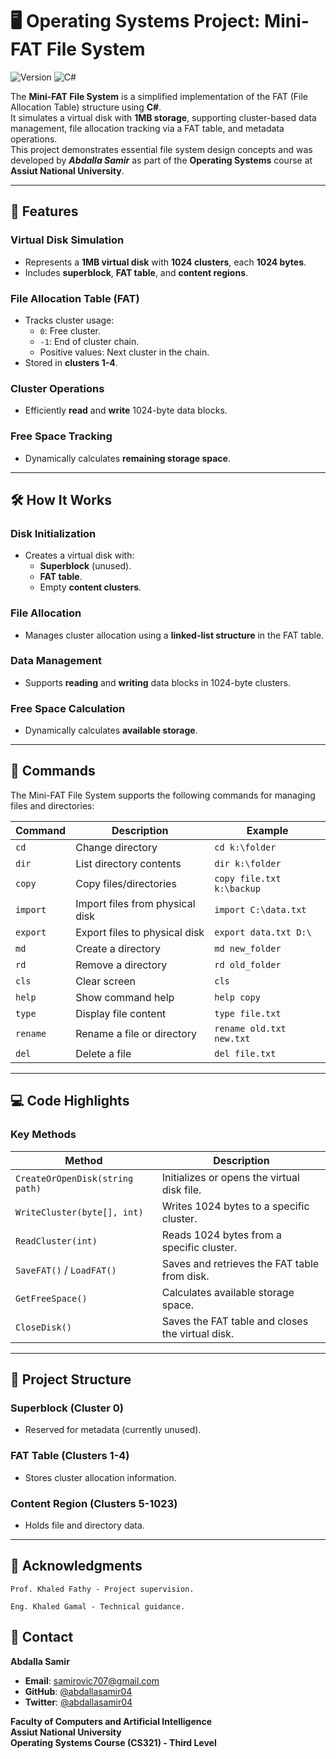 # 🖥️ Operating Systems Project: Mini-FAT File System


![Version](https://img.shields.io/badge/version-1.0.0-green.svg)
![C#](https://img.shields.io/badge/Language-C%23-purple.svg)

The **Mini-FAT File System** is a simplified implementation of the FAT (File Allocation Table) structure using **C#**.  
It simulates a virtual disk with **1MB storage**, supporting cluster-based data management, file allocation tracking via a FAT table, and metadata operations.  
This project demonstrates essential file system design concepts and was developed by **_Abdalla Samir_** as part of the **Operating Systems** course at **Assiut National University**.

---

## 🚀 Features

### Virtual Disk Simulation
- Represents a **1MB virtual disk** with **1024 clusters**, each **1024 bytes**.
- Includes **superblock**, **FAT table**, and **content regions**.

### File Allocation Table (FAT)
- Tracks cluster usage:
  - `0`: Free cluster.
  - `-1`: End of cluster chain.
  - Positive values: Next cluster in the chain.
- Stored in **clusters 1-4**.

### Cluster Operations
- Efficiently **read** and **write** 1024-byte data blocks.

### Free Space Tracking
- Dynamically calculates **remaining storage space**.

---

## 🛠️ How It Works

### Disk Initialization
- Creates a virtual disk with:
  - **Superblock** (unused).
  - **FAT table**.
  - Empty **content clusters**.

### File Allocation
- Manages cluster allocation using a **linked-list structure** in the FAT table.

### Data Management
- Supports **reading** and **writing** data blocks in 1024-byte clusters.

### Free Space Calculation
- Dynamically calculates **available storage**.

---

## 📜 Commands

The Mini-FAT File System supports the following commands for managing files and directories:

| Command     | Description                                  | Example                     |
|-------------|----------------------------------------------|-----------------------------|
| `cd`        | Change directory                             | `cd k:\folder`              |
| `dir`       | List directory contents                      | `dir k:\folder`             |
| `copy`      | Copy files/directories                       | `copy file.txt k:\backup`   |
| `import`    | Import files from physical disk              | `import C:\data.txt`        |
| `export`    | Export files to physical disk                | `export data.txt D:\`       |
| `md`        | Create a directory                           | `md new_folder`             |
| `rd`        | Remove a directory                           | `rd old_folder`             |
| `cls`       | Clear screen                                 | `cls`                       |
| `help`      | Show command help                            | `help copy`                 |
| `type`      | Display file content                         | `type file.txt`             |
| `rename`    | Rename a file or directory                   | `rename old.txt new.txt`    |
| `del`       | Delete a file                                | `del file.txt`              |

---

## 💻 Code Highlights

### Key Methods
| Method                          | Description                                      |
|---------------------------------|--------------------------------------------------|
| `CreateOrOpenDisk(string path)` | Initializes or opens the virtual disk file.      |
| `WriteCluster(byte[], int)`     | Writes 1024 bytes to a specific cluster.         |
| `ReadCluster(int)`              | Reads 1024 bytes from a specific cluster.        |
| `SaveFAT()` / `LoadFAT()`       | Saves and retrieves the FAT table from disk.     |
| `GetFreeSpace()`                | Calculates available storage space.              |
| `CloseDisk()`                   | Saves the FAT table and closes the virtual disk. |

---

## 📂 Project Structure

### Superblock (Cluster 0)
- Reserved for metadata (currently unused).

### FAT Table (Clusters 1-4)
- Stores cluster allocation information.

### Content Region (Clusters 5-1023)
- Holds file and directory data.

---


## 🙏 Acknowledgments


    Prof. Khaled Fathy - Project supervision.

    Eng. Khaled Gamal - Technical guidance.

    
## 📧 Contact
**Abdalla Samir**  
- **Email**: [samirovic707@gmail.com](mailto:samirovic707@gmail.com)  
- **GitHub**: [@abdallasamir04](https://github.com/abdallasamir04)  
- **Twitter**: [@abdallasamir04](https://x.com/abdallasamir04)  

**Faculty of Computers and Artificial Intelligence**  
**Assiut National University**  
**Operating Systems Course (CS321) - Third Level**
